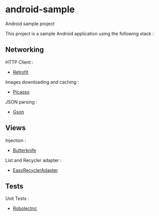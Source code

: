 # android-sample

Android sample project

This project is a sample Android application using the following stack :

## Networking

HTTP Client :

- [Retrofit](https://github.com/square/retrofit)

Images downloading and caching :

- [Picasso](http://square.github.io/picasso/)

JSON parsing :

- [Gson](https://code.google.com/p/google-gson/)

## Views

Injection :

- [Butterknife](http://jakewharton.github.io/butterknife/)

List and Recycler adapter :

- [EasyRecyclerAdapter](https://github.com/ribot/easy-adapter)

## Tests

Unit Tests :

- [Robolectric](http://robolectric.org/)
